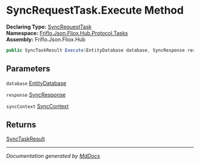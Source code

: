 ﻿<!--  
  <auto-generated>   
    The contents of this file were generated by a tool.  
    Changes to this file may be list if the file is regenerated  
  </auto-generated>   
-->

# SyncRequestTask.Execute Method

**Declaring Type:** [SyncRequestTask](../index.md)  
**Namespace:** [Friflo.Json.Fliox.Hub.Protocol.Tasks](../../index.md)  
**Assembly:** Friflo.Json.Fliox.Hub

```csharp
public SyncTaskResult Execute(EntityDatabase database, SyncResponse response, SyncContext syncContext);
```

## Parameters

`database`  [EntityDatabase](../../../../Host/EntityDatabase/index.md)

`response`  [SyncResponse](../../../SyncResponse/index.md)

`syncContext`  [SyncContext](../../../../Host/SyncContext/index.md)

## Returns

[SyncTaskResult](../../SyncTaskResult/index.md)

___

*Documentation generated by [MdDocs](https://github.com/ap0llo/mddocs)*
